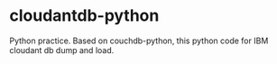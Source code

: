 # cloudantdb-python
Python practice. Based on couchdb-python, this python code for IBM cloudant db dump and load.
